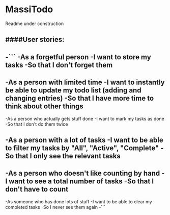 # MassiTodo

Readme under construction

####User stories:
-
-```
-As a forgetful person
-I want to store my tasks
-So that I don't forget them
-
-As a person with limited time
-I want to instantly be able to update my todo list (adding and changing entries)
-So that I have more time to think about other things
-
-As a person who actually gets stuff done
-I want to mark my tasks as done
-So that I don't do them twice

-As a person with a lot of tasks
-I want to be able to filter my tasks by "All", "Active", "Complete"
-So that I only see the relevant tasks
-
-As a person who doesn't like counting by hand
-I want to see a total number of tasks
-So that I don't have to count
-
-As someone who has done lots of stuff
-I want to be able to clear my completed tasks
-So I never see them again
-```
